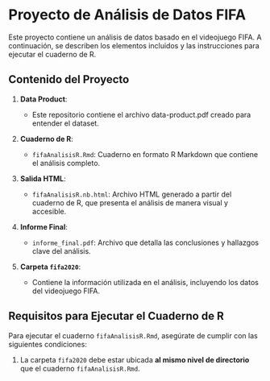 # Proyecto de Análisis de Datos FIFA

Este proyecto contiene un análisis de datos basado en el videojuego FIFA. A continuación, se describen los elementos incluidos y las instrucciones para ejecutar el cuaderno de R.

## Contenido del Proyecto

1. **Data Product**:  
   - Este repositorio contiene el archivo data-product.pdf creado para entender el dataset.

2. **Cuaderno de R**:  
   - `fifaAnalisisR.Rmd`: Cuaderno en formato R Markdown que contiene el análisis completo.

3. **Salida HTML**:  
   - `fifaAnalisisR.nb.html`: Archivo HTML generado a partir del cuaderno de R, que presenta el análisis de manera visual y accesible.

4. **Informe Final**:  
   - `informe_final.pdf`: Archivo que detalla las conclusiones y hallazgos clave del análisis.

5. **Carpeta `fifa2020`**:  
   - Contiene la información utilizada en el análisis, incluyendo los datos del videojuego FIFA.

## Requisitos para Ejecutar el Cuaderno de R

Para ejecutar el cuaderno `fifaAnalisisR.Rmd`, asegúrate de cumplir con las siguientes condiciones:

1. La carpeta `fifa2020` debe estar ubicada **al mismo nivel de directorio** que el cuaderno `fifaAnalisisR.Rmd`.  
 

